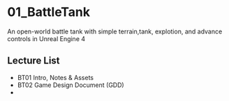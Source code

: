 # 01_BattleTank
An open-world battle tank with simple terrain,tank, explotion, and advance controls in Unreal Engine 4

## Lecture List
* BT01 Intro, Notes & Assets
* BT02 Game Design Document (GDD)
*
